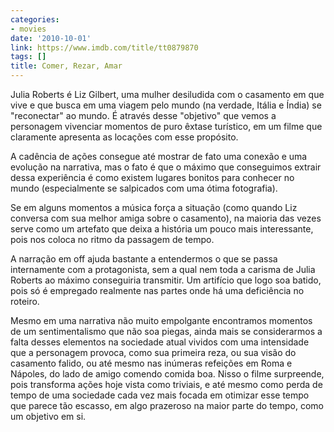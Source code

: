 ```yaml
---
categories:
- movies
date: '2010-10-01'
link: https://www.imdb.com/title/tt0879870
tags: []
title: Comer, Rezar, Amar
---
```


Julia Roberts é Liz Gilbert, uma mulher desiludida com o casamento em que vive e que busca em uma viagem pelo mundo (na verdade, Itália e Índia) se "reconectar" ao mundo. É através desse "objetivo" que vemos a personagem vivenciar momentos de puro êxtase turístico, em um filme que claramente apresenta as locações com esse propósito.

A cadência de ações consegue até mostrar de fato uma conexão e uma evolução na narrativa, mas o fato é que o máximo que conseguimos extrair dessa experiência é como existem lugares bonitos para conhecer no mundo (especialmente se salpicados com uma ótima fotografia).

Se em alguns momentos a música força a situação (como quando Liz conversa com sua melhor amiga sobre o casamento), na maioria das vezes serve como um artefato que deixa a história um pouco mais interessante, pois nos coloca no ritmo da passagem de tempo.

A narração em off ajuda bastante a entendermos o que se passa internamente com a protagonista, sem a qual nem toda a carisma de Julia Roberts ao máximo conseguiria transmitir. Um artifício que logo soa batido, pois só é empregado realmente nas partes onde há uma deficiência no roteiro.

Mesmo em uma narrativa não muito empolgante encontramos momentos de um sentimentalismo que não soa piegas, ainda mais se considerarmos a falta desses elementos na sociedade atual vividos com uma intensidade que a personagem provoca, como sua primeira reza, ou sua visão do casamento falido, ou até mesmo nas inúmeras refeições em Roma e Nápoles, do lado de amigo comendo comida boa. Nisso o filme surpreende, pois transforma ações hoje vista como triviais, e até mesmo como perda de tempo de uma sociedade cada vez mais focada em otimizar esse tempo que parece tão escasso, em algo prazeroso na maior parte do tempo, como um objetivo em si.